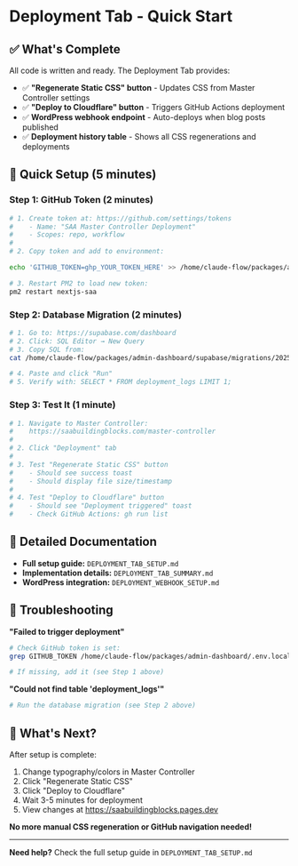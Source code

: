 # Deployment Tab - Quick Start

## ✅ What's Complete

All code is written and ready. The Deployment Tab provides:
- ✅ **"Regenerate Static CSS" button** - Updates CSS from Master Controller settings
- ✅ **"Deploy to Cloudflare" button** - Triggers GitHub Actions deployment
- ✅ **WordPress webhook endpoint** - Auto-deploys when blog posts published
- ✅ **Deployment history table** - Shows all CSS regenerations and deployments

## 🚀 Quick Setup (5 minutes)

### Step 1: GitHub Token (2 minutes)

```bash
# 1. Create token at: https://github.com/settings/tokens
#    - Name: "SAA Master Controller Deployment"
#    - Scopes: repo, workflow
#
# 2. Copy token and add to environment:

echo 'GITHUB_TOKEN=ghp_YOUR_TOKEN_HERE' >> /home/claude-flow/packages/admin-dashboard/.env.local

# 3. Restart PM2 to load new token:
pm2 restart nextjs-saa
```

### Step 2: Database Migration (2 minutes)

```bash
# 1. Go to: https://supabase.com/dashboard
# 2. Click: SQL Editor → New Query
# 3. Copy SQL from:
cat /home/claude-flow/packages/admin-dashboard/supabase/migrations/20251030200000_create_deployment_logs.sql

# 4. Paste and click "Run"
# 5. Verify with: SELECT * FROM deployment_logs LIMIT 1;
```

### Step 3: Test It (1 minute)

```bash
# 1. Navigate to Master Controller:
#    https://saabuildingblocks.com/master-controller
#
# 2. Click "Deployment" tab
#
# 3. Test "Regenerate Static CSS" button
#    - Should see success toast
#    - Should display file size/timestamp
#
# 4. Test "Deploy to Cloudflare" button
#    - Should see "Deployment triggered" toast
#    - Check GitHub Actions: gh run list
```

## 📖 Detailed Documentation

- **Full setup guide:** `DEPLOYMENT_TAB_SETUP.md`
- **Implementation details:** `DEPLOYMENT_TAB_SUMMARY.md`
- **WordPress integration:** `DEPLOYMENT_WEBHOOK_SETUP.md`

## 🐛 Troubleshooting

**"Failed to trigger deployment"**
```bash
# Check GitHub token is set:
grep GITHUB_TOKEN /home/claude-flow/packages/admin-dashboard/.env.local

# If missing, add it (see Step 1 above)
```

**"Could not find table 'deployment_logs'"**
```bash
# Run the database migration (see Step 2 above)
```

## 🎉 What's Next?

After setup is complete:
1. Change typography/colors in Master Controller
2. Click "Regenerate Static CSS"
3. Click "Deploy to Cloudflare"
4. Wait 3-5 minutes for deployment
5. View changes at https://saabuildingblocks.pages.dev

**No more manual CSS regeneration or GitHub navigation needed!**

---

**Need help?** Check the full setup guide in `DEPLOYMENT_TAB_SETUP.md`
